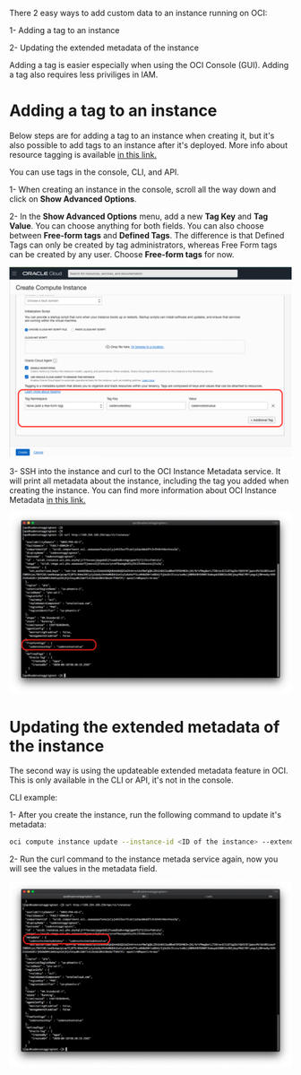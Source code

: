 There 2 easy ways to add custom data to an instance running on OCI:

1- Adding a tag to an instance

2- Updating the extended metadata of the instance

Adding a tag is easier especially when using the OCI Console (GUI). Adding a tag also requires less priviliges in IAM.


# Adding a tag to an instance

Below steps are for adding a tag to an instance when creating it, but it's also possible to add tags to an instance after it's deployed. More info about resource tagging is available [in this link.](https://docs.cloud.oracle.com/en-us/iaas/Content/General/Concepts/resourcetags.htm)

You can use tags in the console, CLI, and API.

1- When creating an instance in the console, scroll all the way down and click on **Show Advanced Options**.

2- In the **Show Advanced Options** menu, add a new **Tag Key** and **Tag Value**. You can choose anything for both fields. You can also choose between **Free-form tags** and **Defined Tags**. The difference is that Defined Tags can only be created by tag administrators, whereas Free Form tags can be created by any user. Choose **Free-form tags** for now.

![Adding tag to instance](./images/instance_tag.png)

3- SSH into the instance and curl to the OCI Instance Metadata service. It will print all metadata about the instance, including the tag you added when creating the instance. You can find more information about OCI Instance Metadata [in this link.](https://docs.cloud.oracle.com/en-us/iaas/Content/Compute/Tasks/gettingmetadata.htm)

![Adding tag to instance](./images/instance_metadata_tag.png)

# Updating the extended metadata of the instance

The second way is using the updateable extended metadata feature in OCI. This is only available in the CLI or API, it's not in the console.

CLI example:

1- After you create the instance, run the following command to update it's metadata:

```sh
oci compute instance update --instance-id <ID of the instance> --extended-metadata '{"cadencetestmetadatakey":"cadencetestmetadatavalue"}'
```
2- Run the curl command to the instance metada service again, now you will see the values in the metadata field.

![Adding tag to instance](./images/instance_updated_metadata.png)

